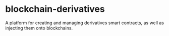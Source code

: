 # blockchain-derivatives
A platform for creating and managing derivatives smart contracts, as well as injecting them onto blockchains.  
